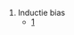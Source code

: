 1. Inductie bias 
    * [1](https://towardsdatascience.com/the-inductive-bias-of-ml-models-and-why-you-should-care-about-it-979fe02a1a56)
